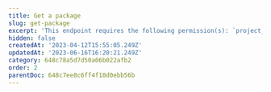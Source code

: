 ```yaml
---
title: Get a package
slug: get-package
excerpt: 'This endpoint requires the following permission(s): `project_configuration:packages:read`.'
hidden: false
createdAt: '2023-04-12T15:55:05.249Z'
updatedAt: '2023-06-16T16:20:21.249Z'
category: 648c78a5d7d50a06b022afb2
order: 2
parentDoc: 648c7ee8c6ff4f18d0ebb56b
---
```

